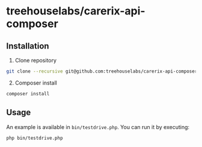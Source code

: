 treehouselabs/carerix-api-composer
==================================

## Installation


1) Clone repository

  ```bash
  git clone --recursive git@github.com:treehouselabs/carerix-api-composer.git
  ```

2) Composer install

  ```bash
  composer install
  ```

## Usage

An example is available in `bin/testdrive.php`. You can run it by executing:

  ```bash
  php bin/testdrive.php
  ```
